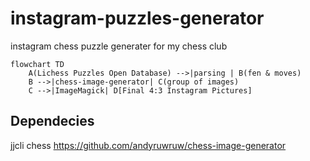 # instagram-puzzles-generator
instagram chess puzzle generater for my chess club

```mermaid
flowchart TD
    A(Lichess Puzzles Open Database) -->|parsing | B(fen & moves)
    B -->|chess-image-generator| C(group of images)
    C -->|ImageMagick| D[Final 4:3 Instagram Pictures]
```

## Dependecies
jjcli
chess 
https://github.com/andyruwruw/chess-image-generator
